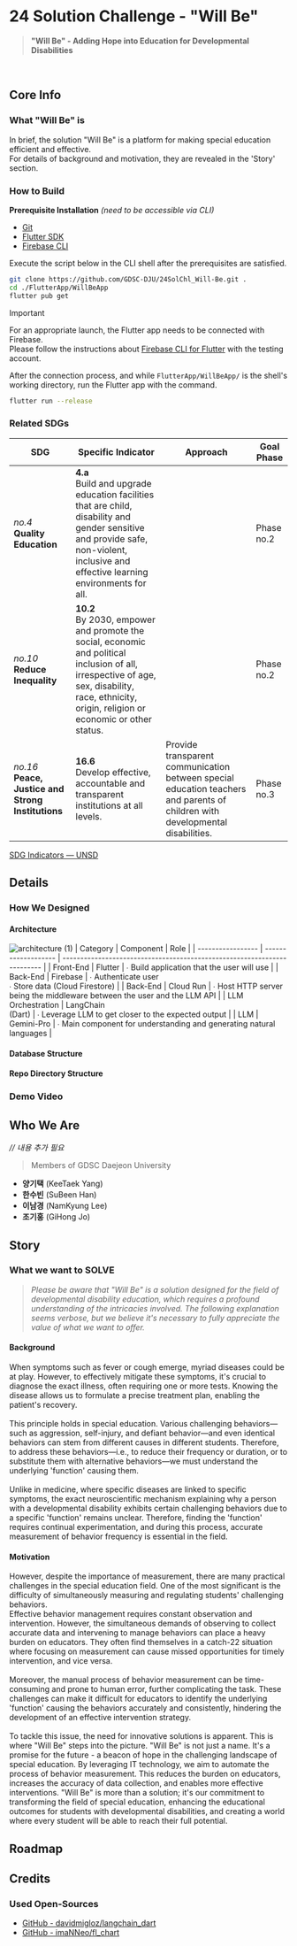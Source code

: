 # 24 Solution Challenge - "Will Be"
> **"Will Be" - Adding Hope into Education for Developmental Disabilities** 

</br>

## Core Info
### What "Will Be" is
In brief, the solution "Will Be" is a platform for making special education efficient and effective.</br>
For details of background and motivation, they are revealed in the 'Story' section.
### How to Build
**Prerequisite Installation** *(need to be accessible via CLI)*
- [Git](https://git-scm.com/)
- [Flutter  SDK](https://docs.flutter.dev/get-started/install)
- [Firebase CLI](https://firebase.google.com/docs/cli?hl=en#install-cli-mac-linux)

Execute the script below in the CLI shell after the prerequisites are satisfied.
```bash
git clone https://github.com/GDSC-DJU/24SolChl_Will-Be.git .
cd ./FlutterApp/WillBeApp
flutter pub get
```

> [!IMPORTANT]  
> For an appropriate launch, the Flutter app needs to be connected with Firebase.</br>
> Please follow the instructions about [Firebase CLI for Flutter](https://firebase.google.com/docs/flutter/setup?platform=android#install-cli-tools) with the testing account. 

After the connection process, and while `FlutterApp/WillBeApp/` is the shell's working directory, run the Flutter app with the command.
```bash
flutter run --release
```

### Related SDGs
| SDG | Specific Indicator | Approach | Goal Phase |
| --- | ------------------ | -------- | ---------- |
| *no.4*<br>**Quality Education** | **4.a**<br>Build and upgrade education facilities that are child, disability and gender sensitive and provide safe, non-violent, inclusive and effective learning environments for all.            |  | Phase no.2 |
| *no.10*<br>**Reduce Inequality**| **10.2**<br>By 2030, empower and promote the social, economic and political inclusion of all, irrespective of age, sex, disability, race, ethnicity, origin, religion or economic or other status. |  | Phase no.2 |
| *no.16*<br>**Peace, Justice and Strong Institutions** | **16.6**<br>Develop effective, accountable and transparent institutions at all levels.| Provide transparent communication between special education teachers and parents of children with developmental disabilities. | Phase no.3 |

[SDG Indicators — UNSD](https://unstats.un.org/sdgs/indicators/indicators-list/)



## Details
### How We Designed
#### Architecture
![architecture (1)](https://github.com/GDSC-DJU/24SolChl_Will-Be/assets/37173651/c9f62e22-b8a2-40bb-a8b0-4a345ac4932a)
| Category          | Component           | Role                                                                     |
| ----------------- | ------------------- | ------------------------------------------------------------------------ |
| Front-End         | Flutter             | ∙ Build application that the user will use                               |
| Back-End          | Firebase            | ∙ Authenticate user<br>∙ Store data (Cloud Firestore)                    |
| Back-End          | Cloud Run           | ∙ Host HTTP server being the middleware between the user and the LLM API |
| LLM Orchestration | LangChain<br>(Dart) | ∙ Leverage LLM to get closer to the expected output                      |
| LLM               | Gemini-Pro          | ∙ Main component for understanding and generating natural languages      |
#### Database Structure


#### Repo Directory Structure


### Demo Video


## Who We Are
*// 내용 추가 필요*
> Members of GDSC Daejeon University

- **양기택** (KeeTaek Yang)
- **한수빈** (SuBeen Han)
- **이남경** (NamKyung Lee)
- **조기홍** (GiHong Jo)


## Story
### What we want to SOLVE
> *Please be aware that "Will Be" is a solution designed for the field of developmental disability education, which requires a profound understanding of the intricacies involved. The following explanation seems verbose, but we believe it's necessary to fully appreciate the value of what we want to offer.*

#### Background
When symptoms such as fever or cough emerge, myriad diseases could be at play. However, to effectively mitigate these symptoms, it's crucial to diagnose the exact illness, often requiring one or more tests. Knowing the disease allows us to formulate a precise treatment plan, enabling the patient's recovery.</br></br>
This principle holds in special education. Various challenging behaviors—such as aggression, self-injury, and defiant behavior—and even identical behaviors can stem from different causes in different students. Therefore, to address these behaviors—i.e., to reduce their frequency or duration, or to substitute them with alternative behaviors—we must understand the underlying 'function' causing them.</br></br>
Unlike in medicine, where specific diseases are linked to specific symptoms, the exact neuroscientific mechanism explaining why a person with a developmental disability exhibits certain challenging behaviors due to a specific 'function' remains unclear. Therefore, finding the 'function' requires continual experimentation, and during this process, accurate measurement of behavior frequency is essential in the field.

#### Motivation
However, despite the importance of measurement, there are many practical challenges in the special education field. One of the most significant is the difficulty of simultaneously measuring and regulating students' challenging behaviors.</br>
Effective behavior management requires constant observation and intervention. However, the simultaneous demands of observing to collect accurate data and intervening to manage behaviors can place a heavy burden on educators. They often find themselves in a catch-22 situation where focusing on measurement can cause missed opportunities for timely intervention, and vice versa.</br></br>
Moreover, the manual process of behavior measurement can be time-consuming and prone to human error, further complicating the task. These challenges can make it difficult for educators to identify the underlying 'function' causing the behaviors accurately and consistently, hindering the development of an effective intervention strategy.</br></br>
To tackle this issue, the need for innovative solutions is apparent. This is where "Will Be" steps into the picture. "Will Be" is not just a name. It's a promise for the future - a beacon of hope in the challenging landscape of special education. By leveraging IT technology, we aim to automate the process of behavior measurement. This reduces the burden on educators, increases the accuracy of data collection, and enables more effective interventions. "Will Be" is more than a solution; it's our commitment to transforming the field of special education, enhancing the educational outcomes for students with developmental disabilities, and creating a world where every student will be able to reach their full potential.


## Roadmap



## Credits
### Used Open-Sources
- [GitHub - davidmigloz/langchain\_dart](https://github.com/davidmigloz/langchain_dart)
- [GitHub - imaNNeo/fl\_chart](https://github.com/imaNNeo/fl_chart)
